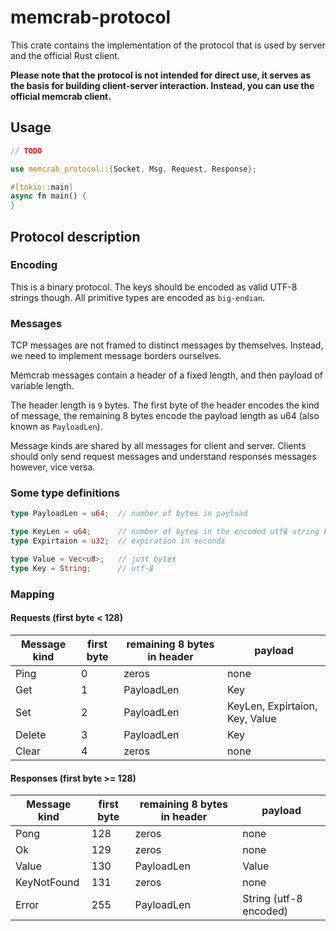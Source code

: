 # memcrab-protocol

This crate contains the implementation of the protocol that is used by server and the official Rust client.

**Please note that the protocol is not intended for direct use,
it serves as the basis for building client-server interaction.
Instead, you can use the official memcrab client.**

## Usage 
```rust
// TODO

use memcrab_protocol::{Socket, Msg, Request, Response};

#[tokio::main]
async fn main() {
}
```

## Protocol description

### Encoding

This is a binary protocol. The keys should be encoded as valid UTF-8 strings though.
All primitive types are encoded as `big-endian`.

### Messages 
TCP messages are not framed to distinct messages by themselves. Instead, we need to implement message borders ourselves.

Memcrab messages contain a header of a fixed length, and then payload of variable length.

The header length is `9` bytes.
The first byte of the header encodes the kind of message,
the remaining 8 bytes encode the payload length as u64 (also known as `PayloadLen`).

Message kinds are shared by all messages for client and server.
Clients should only send request messages and understand responses messages however, vice versa.

### Some type definitions

```rs
type PayloadLen = u64;  // number of bytes in payload

type KeyLen = u64;      // number of bytes in the encoded utf8 string key
type Expirtaion = u32;  // expiration in seconds

type Value = Vec<u8>;   // just bytes
type Key = String;      // utf-8
```

### Mapping

#### Requests (first byte < 128)
| Message kind     | first byte | remaining 8 bytes in header | payload
| ---              | ---        | ---                         | --- 
|    Ping          | 0          | zeros                       | none
|    Get           | 1          | PayloadLen                  | Key
|    Set           | 2          | PayloadLen                  | KeyLen, Expirtaion, Key, Value
|    Delete        | 3          | PayloadLen                  | Key
|    Clear         | 4          | zeros                       | none

#### Responses (first byte >= 128)
| Message kind    | first byte | remaining 8 bytes in header | payload
| ---             | ---        | ---                         | --- 
|    Pong         | 128        | zeros                       | none
|    Ok           | 129        | zeros                       | none
|    Value        | 130        | PayloadLen                  | Value
|    KeyNotFound  | 131        | zeros                       | none
|    Error        | 255        | PayloadLen                  | String (utf-8 encoded)

